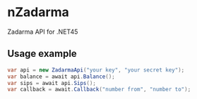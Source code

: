 # nZadarma
Zadarma API for .NET45

## Usage example
```csharp
var api = new ZadarmaApi("your key", "your secret key");
var balance = await api.Balance();
var sips = await api.Sips();
var callback = await.Callback("number from", "number to");
```
